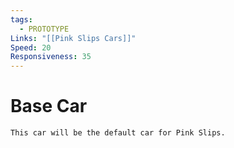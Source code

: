 ```yaml
---
tags:
  - PROTOTYPE
Links: "[[Pink Slips Cars]]"
Speed: 20
Responsiveness: 35
---
```


# Base Car
	This car will be the default car for Pink Slips.


